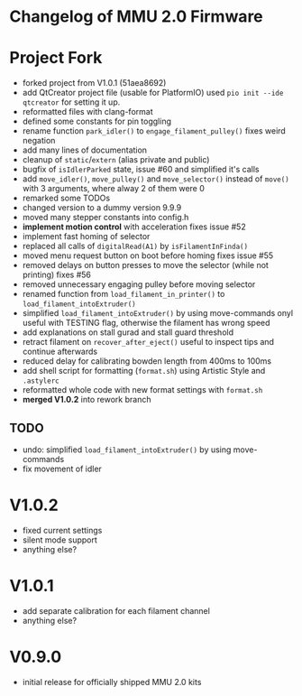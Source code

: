 Changelog of MMU 2.0 Firmware
=============================



# Project Fork
* forked project from V1.0.1 (51aea8692)
* add QtCreator project file (usable for PlatformIO)
  used `pio init --ide qtcreator` for setting it up. 
* reformatted files with clang-format
* defined some constants for pin toggling
* rename function `park_idler()` to `engage_filament_pulley()`
  fixes weird negation
* add many lines of documentation
* cleanup of `static`/`extern` (alias private and public)
* bugfix of `isIdlerParked` state, issue #60
  and simplified it's calls
* add `move_idler()`, `move_pulley()` and `move_selector()`
  instead of `move()` with 3 arguments, where alway 2 of them were 0
* remarked some TODOs
* changed version to a dummy version 9.9.9
* moved many stepper constants into config.h
* **implement motion control** with acceleration
  fixes issue #52
* implement fast homing of selector
* replaced all calls of `digitalRead(A1)` by `isFilamentInFinda()`
* moved menu request button on boot before homing
  fixes issue #55
* removed delays on button presses to move the selector (while not printing)
  fixes #56
* removed unnecessary engaging pulley before moving selector
* renamed function from `load_filament_in_printer()` to 
  `load_filament_intoExtruder()`
* simplified `load_filament_intoExtruder()` by using move-commands
  onyl useful with TESTING flag, otherwise the filament has wrong speed
* add explanations on stall gurad and stall guard threshold
* retract filament on `recover_after_eject()`
  useful to inspect tips and continue afterwards
* reduced delay for calibrating bowden length from 400ms to 100ms
* add shell script for formatting (`format.sh`) using 
  Artistic Style and `.astylerc`
* reformatted whole code with new format settings with `format.sh`
* **merged V1.0.2** into rework branch

## TODO
* undo: simplified `load_filament_intoExtruder()` by using move-commands
* fix movement of idler



# V1.0.2
* fixed current settings
* silent mode support
* anything else?


# V1.0.1
* add separate calibration for each filament channel
* anything else?


# V0.9.0
* initial release for officially shipped MMU 2.0 kits
